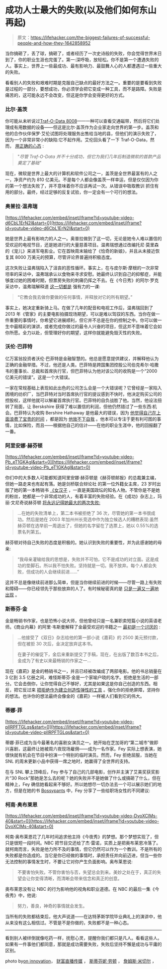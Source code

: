 # 成功人士最大的失败(以及他们如何东山再起)

> 原文：<https://lifehacker.com/the-biggest-failures-of-successful-people-and-how-they-1642858952>

当你搞砸了，丢了球，搞砸了，或者经历了一次史诗般的失败，你会觉得世界末日到了，你的职业生涯也完蛋了。第一:深呼吸，放轻松。你不是第一个遭遇失败的人。事实上，世界上一些最成功、最有影响力、最鼓舞人心的人都遭遇过一些重大的失败。



看看别人的失败和艰难时期是克服自己缺点的最好方法之一。重要的是要看到失败是过程的一部分，要想成功，你必须学会把它变成一种工具，而不是路障。失败是痛苦的，这可能永远不会改变，但这是你学会变得更好的方式。

### 比尔·盖茨

你可能从未听说过[Traf-O-Data 8008](http://en.wikipedia.org/wiki/Traf-O-Data)——一种可以查看交通磁带，然后将它们处理成有用数据的设备——但这是比尔·盖茨作为企业家走向世界的第一步。盖茨和他的合作伙伴保罗·艾伦试图将处理服务出售给当地的县，但他们的演示失败了，因为一个非常非常小的缺陷:它不起作用。艾伦回头看了一下 Traf-O-Data，然而， [用正确的心态](http://www.hongkiat.com/blog/fail-to-succeed-billionaires/) :

> "*尽管 Traf-O-Data 并不十分成功，但它为我们几年后制造微软的首款产品奠定了基础"*

现在，微软是世界上最大的计算机和软件公司之一，盖茨是全世界最富有的人之一，净资产约为 810 亿美元。不是每个人都会像盖茨一样幸运，但是仅仅因为你的第一个想法失败了，并不意味着你不应该再试一次。从错误中吸取教训 抓住有用的部分。最终，经过足够的反复试验，你一定会有一个可行的想法。

### **奥普拉·温弗瑞**

 [https://lifehacker.com/embed/inset/iframe?id=youtube-video-d6CbL1ErN2I&start=0](https://lifehacker.com/embed/inset/iframe?id=youtube-video-d6CbL1ErN2I&start=0) 

她是世界上最有影响力的人之一。奥普拉做到了这一切，无论是她令人难以置信的受欢迎的电视节目，还是她进行的大量慈善项目。温弗瑞想通过改编托尼·莫里森的《宠儿》来进军电影业。它在首映周末输给了《恰奇的新娘》，并且从未接近恢复其 8000 万美元的预算，尽管评论界普遍持积极态度。

这次失败让温弗瑞陷入了沮丧的恶性循环。事实上，在与皮尔斯·摩根的一次非常坦率的采访中，温弗瑞承认以食物来寻求安慰。她最终认识到自己的抑郁症，并能够度过她的困难时期，但票房失败的刺痛仍挥之不去。在《今日秀》的阿尔·罗克采访中，温弗瑞解释道 [这一切都是](http://www.today.com/video/today/52693775#52693775) 强有力的一课:

> “它教会我去做你要做的任何事情，并释放对它的所有期望。”

事实上，她决定重新骑上马。在做了几年的配音和电视工作后，温弗瑞回到了 2013 年《管家》的主要电影拍摄现场期望，可以是难以驾驭的东西。当你在做一件重要的事情时，你希望它进展顺利，但它并不总是在你的控制之中。你可以做一生中最精彩的演讲，或者完成你做过的最令人兴奋的项目，但这并不意味着它会如你所愿。全力以赴，但管理好你的期望，这样你就能避免毁灭性的失败。

### 沃伦·巴菲特

亿万富翁投资者沃伦·巴菲特是金融智慧的。他总是愿意提供建议，并解释他认为正确的金融举措。不过，他还是人类。巴菲特是跨国集团控股公司伯克希尔·哈撒韦的董事长、总裁和首席执行官，但巴菲特认为他对该公司的收购是一个“2000 亿美元的错误”。这是一个大错误。

一家在常规基础上表现如此出色的公司怎么会是一个大错误呢？它曾经是一家陷入困境的纺织厂，当巴菲特对当时首席执行官的提议感到不快时，他决定购买公司的控股权，这样他就可以解雇首席执行官。巴菲特的自负战胜了他。当然，他设法扭转了局面，让 Berskshire 获得了难以置信的利润，但他仍然错过了一些东西:机会。巴菲特认为收购 Bershire Hathaway 是他最大的错误，因为 [他觉得自己在上面浪费了宝贵的时间](http://www.forbes.com/sites/moneybuilder/2013/05/08/the-worst-investment-of-warren-buffetts-career/) ，都是因为 [他放不下自我](https://lifehacker.com/know-the-line-between-confidence-and-ego-to-avoid-sabot-1445706936) 。他本可以专注于更有利可图的事情，比如保险，而且——根据他自己的估计——在他的职业生涯中，他的回报翻了一番。

### **阿里安娜·赫芬顿**

 [https://lifehacker.com/embed/inset/iframe?id=youtube-video-Pb_eT1GKAgI&start=0](https://lifehacker.com/embed/inset/iframe?id=youtube-video-Pb_eT1GKAgI&start=0) 

你们中的大多数人可能都知道阿里安娜·赫芬顿是《赫芬顿邮报》的总裁兼主编，但她一路走来也有起有落。她是剑桥联合辩论社 的第一位外籍女主席，23 岁时出版了她的第一本畅销书 [《女汉子](http://www.goodreads.com/book/show/1173134.The_Female_Woman) ，一直是美国政坛的知名人物。不管你是不是她的粉丝，她都是一个非常成功的人，有着丰富的失败经验。在《成功》杂志上，玛丽·文尼奇说赫芬顿 [将永远记得她最大的两次失败:](http://www.success.com/article/arianna-huffington-pushing-the-limits)

> ...在她的失败清单上，第二本书被拒绝了 36 次，尽管她的第一本书很成功。然后是她在 2003 年加州州长竞选中作为独立候选人的糟糕表现:虽然赫芬顿在选举前一周退出了，但她的名字留在了选票上，她以 0.55%的选票名列第五。

赫芬顿对待自己失败的态度是积极的。她认识到失败的重要性，并为此感谢她的母亲:

> “我母亲灌输给我的思想是，失败并不可怕，它不是成功的对立面。这是成功的垫脚石。所以我不怕失败。坚持就是一切。我不放弃。每个人都会失败，但成功的人会继续前进……”

这并不总是像继续前进那么简单，但是当你继续前进的时候——尽管一路上有失败和障碍——你已经领先于那些放弃的人了。有时候秘密真的是 [只是一遍又一遍地出现](https://lifehacker.com/the-secret-to-coming-up-with-great-ideas-is-showing-u-1635375494) 。

### 斯蒂芬·金

金是畅销书作家，也是恐怖小说大师，但他曾经只是一名兼职卖短篇小说的英语老师。《商业内幕》的阿里·韦斯曼解释了金最受欢迎的书籍之一 [最初是一个讨厌的](http://www.businessinsider.com/people-who-failed-before-becoming-famous-2014-2?op=1) :

> ...他接受了《双日》杂志给他的第一部小说《嘉莉》的 2500 美元预付款，但在被拒 30 次后，金决定放弃这本书。
> 
> 在妻子的催促下，金后来重新提交了手稿，现在，在出版了数百本书之后，金成为了有史以来最畅销的作家之一...

现在《嘉莉》是金的畅销书之一，并且已经被改编成了两部电影。他的书总销量在 3 亿到 3.5 亿册之间，难怪斯蒂芬·金是一个家喻户晓的名字。拒绝是生活的一部分。它会击倒你，让你觉得自己不够好，尤其是如果这是你自己创造的东西。相反，把它反过来 [把拒绝作为建立创造性弹性的工具](https://lifehacker.com/build-your-creative-resilience-with-the-rejection-you-r-1632444362) 。强化你的拒绝屏障，坚持你的想法。也许你的想法最终会像金的《嘉莉》一样被人们看到它的伟大。

### 蒂娜·菲

 [https://lifehacker.com/embed/inset/iframe?id=youtube-video-pIlRPFTGLqs&start=0](https://lifehacker.com/embed/inset/iframe?id=youtube-video-pIlRPFTGLqs&start=0) 

蒂娜·菲已成为当今最著名的喜剧女演员之一。她开始在芝加哥的“第二城市”做即兴喜剧，这最终让她被周六夜现场雇佣——成为一名作家。Fey 实际上想表演，她很快就有机会在节目中扮演一个特别的临时演员。然而，Fey 拒绝屈服，当她在 SNL 的周末更新小品中获得一席之地时，她赢得了全世界的支持。

在与 SNL 攀上顶峰后，Fey 参与了自己的几部电影，创作并主演了艾美奖获奖影片“30 Rock”那她是怎么去的呢？她的失败并不是她做了什么或搞砸了什么，但在精神上，Fey 确信她看起来不够好。所以她想尽一切办法去一个可以展示她们的地方，但是在她的书 [Bossypants](https://www.amazon.com/dp/0316056898?asc_campaign=InlineText&asc_refurl=https://lifehacker.com/the-biggest-failures-of-successful-people-and-how-they-1642858952&asc_source=&linkCode=ogi&psc=1&smid=A2ELEW5EPOHEGD&tag=kinjalifehackerlink-20&th=1) 中，Fey 分享了一些给职场女性的不同建议:

### **柯南·奥布莱恩**

 [https://lifehacker.com/embed/inset/iframe?id=youtube-video-DvoXClMs-40&start=0](https://lifehacker.com/embed/inset/iframe?id=youtube-video-DvoXClMs-40&start=0) 

柯南·奥布莱恩花了几年时间追求他主持《今夜秀》的梦想。那个梦想实现了，但只是很短一段时间。NBC 把节目交还给了杰·雷诺，实质上是把奥布莱恩冷落了。就柯南而言，失败是他力所不及的事情，但它仍然可以作为一个教训。不是所有的失败都是你造成的。当它是你已经做的事情时，承担责任并向前迈进，但当一些你无法控制的事情发生时，不要让它对你产生负面影响。奥布莱恩说:

> 不要害怕失败。不管你害怕与否，失望总会到来。美妙之处在于，真正的失望会让你变得清晰，而清晰会带来信念和真正的创意。

奥布莱恩没有让 NBC 的行为影响他的视角和职业道德。在 NBC 的最后一集《今夜秀》中，他说:

> 努力，善良，神奇的事情就会发生。

当所有的失败都结束后，他大声说道——在达特茅斯学院毕业典礼上的演讲中，他从来没有这么相信过。不管是不是你做的，失败都不是一种心态。

* * *

看到别人被绊倒就像吃药一样，抚慰心灵，提醒你我们都只是凡人。看看这些人。如果有一件事他们都同意，那就是成功需要失败，失败后坚持不懈是成功与平庸的区别。

photo by[on innovation](https://www.flickr.com/photos/oninnovation/4996836818)， [财富直播传媒](https://www.flickr.com/photos/fortunelivemedia/10311228024) ， [斯蒂芬妮·劳顿](https://www.flickr.com/photos/steph_lawton/7634622516) ， [詹姆斯·米切尔](https://www.flickr.com/photos/jamesmitchell/2565317822) ，